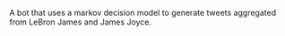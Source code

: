 A bot that uses a markov decision model to generate tweets aggregated from LeBron James and James Joyce.
